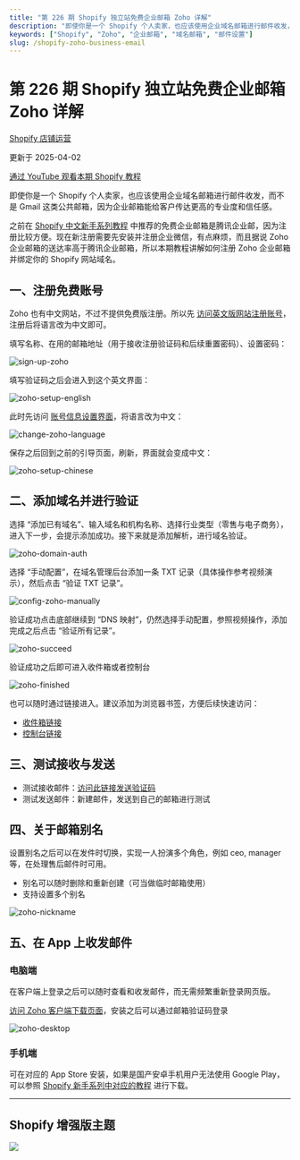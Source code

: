 ```yaml
---
title: "第 226 期 Shopify 独立站免费企业邮箱 Zoho 详解"
description: "即使你是一个 Shopify 个人卖家，也应该使用企业域名邮箱进行邮件收发，而不是 Gmail 这类公共邮箱，因为企业邮箱能给客户传达更高的专业度和信任感。本期教程讲解如何注册 Zoho 企业邮箱并绑定你的 Shopify 网站域名。"
keywords: ["Shopify", "Zoho", "企业邮箱", "域名邮箱", "邮件设置"]
slug: /shopify-zoho-business-email
---
```


# 第 226 期 Shopify 独立站免费企业邮箱 Zoho 详解

[Shopify 店铺运营](https://shopify2006.com/tag/shopify-dian-pu-yun-ying/)

更新于 2025-04-02

[通过 YouTube 观看本期 Shopify 教程](https://youtu.be/25SAYjlTIRc?feature=shared)

即使你是一个 Shopify 个人卖家，也应该使用企业域名邮箱进行邮件收发，而不是 Gmail 这类公共邮箱，因为企业邮箱能给客户传达更高的专业度和信任感。

之前在 [Shopify 中文新手系列教程](https://shopify2006.com/shopify-tutorial-for-beginners/) 中推荐的免费企业邮箱是腾讯企业邮，因为注册比较方便。现在新注册需要先安装并注册企业微信，有点麻烦，而且据说 Zoho 企业邮箱的送达率高于腾讯企业邮箱，所以本期教程讲解如何注册 Zoho 企业邮箱并绑定你的 Shopify 网站域名。

## 一、注册免费账号

Zoho 也有中文网站，不过不提供免费版注册。所以先 [访问英文版网站注册账号](https://mail.zoho.com/signup?type=org&plan=free)，注册后将语言改为中文即可。

填写名称、在用的邮箱地址（用于接收注册验证码和后续重置密码）、设置密码：

![sign-up-zoho](https://shopify2006.com/content/images/2024/10/sign-up-zoho.webp)

填写验证码之后会进入到这个英文界面：

![zoho-setup-english](https://shopify2006.com/content/images/2024/10/zoho-setup-english.webp)

此时先访问 [账号信息设置界面](https://accounts.zoho.com/home#profile/personal)，将语言改为中文：

![change-zoho-language](https://shopify2006.com/content/images/2024/10/change-zoho-language-1.webp)

保存之后回到之前的引导页面，刷新，界面就会变成中文：

![zoho-setup-chinese](https://shopify2006.com/content/images/2024/10/zoho-setup-chinese.webp)

## 二、添加域名并进行验证

选择 “添加已有域名”、输入域名和机构名称、选择行业类型（零售与电子商务），进入下一步，会提示添加成功。接下来就是添加解析，进行域名验证。

![zoho-domain-auth](https://shopify2006.com/content/images/2024/10/zoho-domain-auth.webp)

选择 “手动配置”，在域名管理后台添加一条 TXT 记录（具体操作参考视频演示），然后点击 “验证 TXT 记录”。

![config-zoho-manually](https://shopify2006.com/content/images/2024/10/config-zoho-manually.webp)

验证成功点击底部继续到 “DNS 映射”，仍然选择手动配置，参照视频操作，添加完成之后点击 “验证所有记录”。

![zoho-succeed](https://shopify2006.com/content/images/2024/10/zoho-succeed.webp)

验证成功之后即可进入收件箱或者控制台

![zoho-finished](https://shopify2006.com/content/images/2024/10/zoho-finished.webp)

也可以随时通过链接进入。建议添加为浏览器书签，方便后续快速访问：

-   [收件箱链接](https://mail.zoho.com/zm/)
-   [控制台链接](https://mailadmin.zoho.com/cpanel/home.do)

## 三、测试接收与发送

-   测试接收邮件：[访问此链接发送验证码](https://docs.craft.do/)
-   测试发送邮件：新建邮件，发送到自己的邮箱进行测试

## 四、关于邮箱别名

设置别名之后可以在发件时切换，实现一人扮演多个角色，例如 ceo, manager 等，在处理售后邮件时可用。

-   别名可以随时删除和重新创建（可当做临时邮箱使用）
-   支持设置多个别名

![zoho-nickname](https://shopify2006.com/content/images/2024/10/zoho-nickname.webp)

## 五、在 App 上收发邮件

### 电脑端

在客户端上登录之后可以随时查看和收发邮件，而无需频繁重新登录网页版。

[访问 Zoho 客户端下载页面](https://www.zoho.com/mail/desktop/)，安装之后可以通过邮箱验证码登录

![zoho-desktop](https://shopify2006.com/content/images/2024/10/zoho-desktop.webp)

### 手机端

可在对应的 App Store 安装，如果是国产安卓手机用户无法使用 Google Play，可以参照 [Shopify 新手系列中对应的教程](https://www.bilibili.com/video/BV1eY411p7xT/?p=35&share_source=copy_web) 进行下载。

---

## Shopify 增强版主题

![](https://shopify2006.com/assets/built/shopify2006.ico?v=bf8d969813)